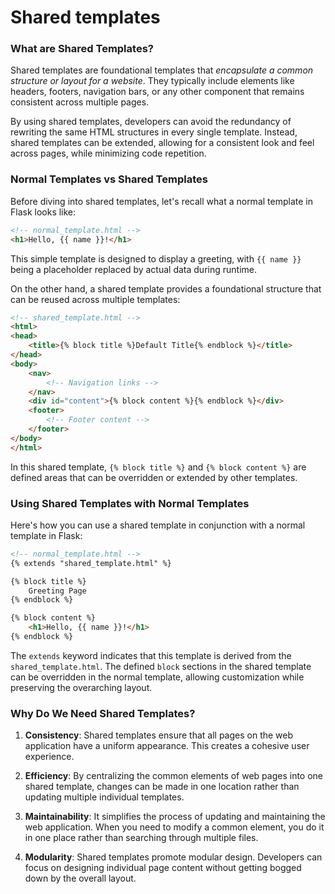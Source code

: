 # Shared templates
### What are Shared Templates?

Shared templates are foundational templates that *encapsulate a common structure or layout for a website*. They typically include elements like headers, footers, navigation bars, or any other component that remains consistent across multiple pages. 

By using shared templates, developers can avoid the redundancy of rewriting the same HTML structures in every single template. Instead, shared templates can be extended, allowing for a consistent look and feel across pages, while minimizing code repetition.

### Normal Templates vs Shared Templates

Before diving into shared templates, let's recall what a normal template in Flask looks like:

```html
<!-- normal_template.html -->
<h1>Hello, {{ name }}!</h1>
```

This simple template is designed to display a greeting, with `{{ name }}` being a placeholder replaced by actual data during runtime. 

On the other hand, a shared template provides a foundational structure that can be reused across multiple templates:

```html
<!-- shared_template.html -->
<html>
<head>
    <title>{% block title %}Default Title{% endblock %}</title>
</head>
<body>
    <nav>
        <!-- Navigation links -->
    </nav>
    <div id="content">{% block content %}{% endblock %}</div>
    <footer>
        <!-- Footer content -->
    </footer>
</body>
</html>
```

In this shared template, `{% block title %}` and `{% block content %}` are defined areas that can be overridden or extended by other templates.

### Using Shared Templates with Normal Templates

Here's how you can use a shared template in conjunction with a normal template in Flask:

```html
<!-- normal_template.html -->
{% extends "shared_template.html" %}

{% block title %}
    Greeting Page
{% endblock %}

{% block content %}
    <h1>Hello, {{ name }}!</h1>
{% endblock %}
```

The `extends` keyword indicates that this template is derived from the `shared_template.html`. The defined `block` sections in the shared template can be overridden in the normal template, allowing customization while preserving the overarching layout.

### Why Do We Need Shared Templates?

1. **Consistency**: Shared templates ensure that all pages on the web application have a uniform appearance. This creates a cohesive user experience.

2. **Efficiency**: By centralizing the common elements of web pages into one shared template, changes can be made in one location rather than updating multiple individual templates.

3. **Maintainability**: It simplifies the process of updating and maintaining the web application. When you need to modify a common element, you do it in one place rather than searching through multiple files.

4. **Modularity**: Shared templates promote modular design. Developers can focus on designing individual page content without getting bogged down by the overall layout.